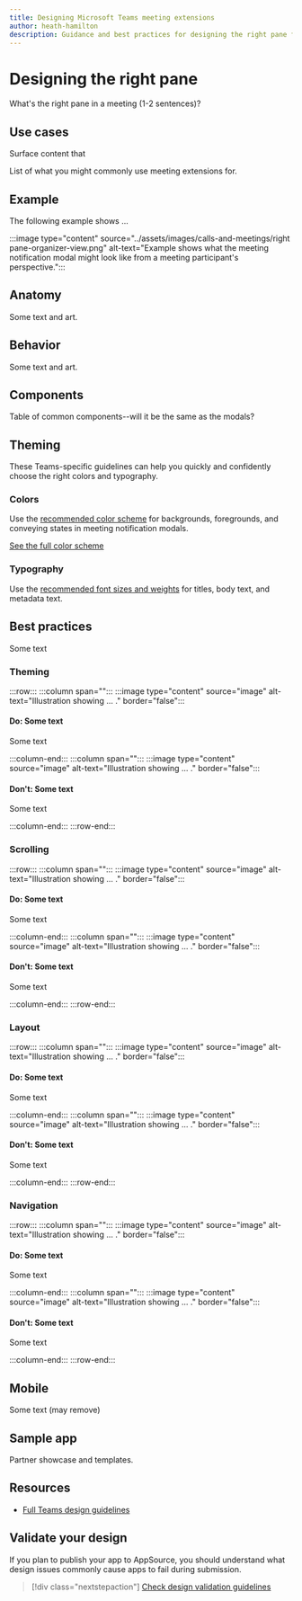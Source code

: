 ```yaml
---
title: Designing Microsoft Teams meeting extensions
author: heath-hamilton
description: Guidance and best practices for designing the right pane for Microsoft Teams meeting extensions.
---
```

# Designing the right pane

What's the right pane in a meeting (1-2 sentences)?

## Use cases

Surface content that

List of what you might commonly use meeting extensions for.

## Example

The following example shows ...

:::image type="content" source="../assets/images/calls-and-meetings/right pane-organizer-view.png" alt-text="Example shows what the meeting notification modal might look like from a meeting participant's perspective.":::

## Anatomy

Some text and art.

## Behavior

Some text and art.

## Components

Table of common components--will it be the same as the modals?

## Theming

These Teams-specific guidelines can help you quickly and confidently choose the right colors and typography.

### Colors

Use the [recommended color scheme](https://www.figma.com/file/cqL4AfKxnjKYjcv5jbgfMv/Principles-and-guidelines?node-id=280%3A3102) for backgrounds, foregrounds, and conveying states in meeting notification modals.

[See the full color scheme](https://www.figma.com/file/QjjWsZYpNqwjRc3OXTgBpp/Principles-and-guidelines?node-id=257%3A15339)

### Typography

Use the [recommended font sizes and weights](https://www.figma.com/file/QjjWsZYpNqwjRc3OXTgBpp/Principles-and-guidelines?node-id=257%3A15511) for titles, body text, and metadata text.

## Best practices

Some text

### Theming

:::row:::
   :::column span="":::
:::image type="content" source="image" alt-text="Illustration showing ... ." border="false":::

#### Do: Some text

Some text

   :::column-end:::
   :::column span="":::
:::image type="content" source="image" alt-text="Illustration showing ... ." border="false":::

#### Don't: Some text

Some text

   :::column-end:::
:::row-end:::

### Scrolling

:::row:::
   :::column span="":::
:::image type="content" source="image" alt-text="Illustration showing ... ." border="false":::

#### Do: Some text

Some text

   :::column-end:::
   :::column span="":::
:::image type="content" source="image" alt-text="Illustration showing ... ." border="false":::

#### Don't: Some text

Some text

   :::column-end:::
:::row-end:::

### Layout

:::row:::
   :::column span="":::
:::image type="content" source="image" alt-text="Illustration showing ... ." border="false":::

#### Do: Some text

Some text

   :::column-end:::
   :::column span="":::
:::image type="content" source="image" alt-text="Illustration showing ... ." border="false":::

#### Don't: Some text

Some text

   :::column-end:::
:::row-end:::

### Navigation

:::row:::
   :::column span="":::
:::image type="content" source="image" alt-text="Illustration showing ... ." border="false":::

#### Do: Some text

Some text

   :::column-end:::
   :::column span="":::
:::image type="content" source="image" alt-text="Illustration showing ... ." border="false":::

#### Don't: Some text

Some text

   :::column-end:::
:::row-end:::

## Mobile

Some text (may remove)

## Sample app

Partner showcase and templates.

## Resources

* [Full Teams design guidelines](https://www.figma.com/file/QjjWsZYpNqwjRc3OXTgBpp/Principles-and-guidelines?node-id=254%3A35598)

## Validate your design

If you plan to publish your app to AppSource, you should understand what design issues commonly cause apps to fail during submission.

> [!div class="nextstepaction"]
> [Check design validation guidelines](https://review.docs.microsoft.com/en-us/microsoftteams/platform/concepts/deploy-and-publish/appsource/prepare/frequently-failed-cases?branch=restructure-design-topics-ia#validation-guidelines)
